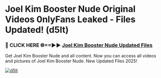 # Joel Kim Booster Nude Original Videos 0nlyFans Leaked - Files Updated! (d5lt)

<h3>🔴 CLICK HERE 🌐==►► <a href="https://tinyurl.com/5h6xmrr3" rel="nofollow">Joel Kim Booster Nude Updated Files</a></h3>

Get Joel Kim Booster Nude and all content. Now you can access all videos and pictures of Joel Kim Booster Nude. New Updated Files 2025!

[![d5lt](https://i.imgur.com/KVD873Z.gif)](https://tinyurl.com/5h6xmrr3)
